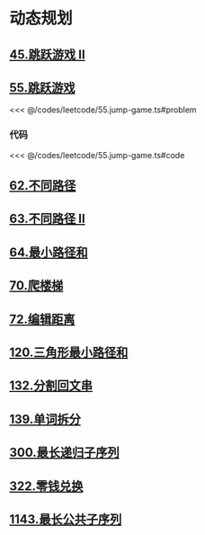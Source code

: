 # 动态规划

## [45.跳跃游戏 II](https://leetcode.cn/problems/jump-game-ii/description/)

## [55.跳跃游戏](https://leetcode.cn/problems/jump-game/description/)

<<< @/codes/leetcode/55.jump-game.ts#problem

### 代码
<<< @/codes/leetcode/55.jump-game.ts#code


## [62.不同路径](https://leetcode.cn/problems/unique-paths/description/)

## [63.不同路径 II](https://leetcode.cn/problems/unique-paths-ii/description/)

## [64.最小路径和](https://leetcode.cn/problems/minimum-path-sum/description/)

## [70.爬楼梯](https://leetcode.cn/problems/climbing-stairs/description/)

## [72.编辑距离](https://leetcode.cn/problems/edit-distance/description/)

## [120.三角形最小路径和](https://leetcode.cn/problems/triangle/description/)

## [132.分割回文串](https://leetcode.cn/problems/palindrome-partitioning-ii/description/)

## [139.单词拆分](https://leetcode.cn/problems/word-break/description/)

## [300.最长递归子序列](https://leetcode.cn/problems/longest-increasing-subsequence/description/)

## [322.零钱兑换](https://leetcode.cn/problems/coin-change/description/)

## [1143.最长公共子序列](https://leetcode.cn/problems/longest-common-subsequence/description/)